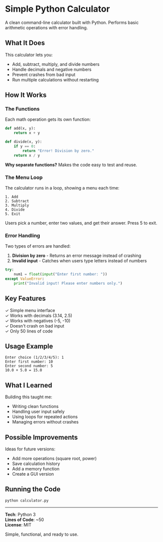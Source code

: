 # Simple Python Calculator

A clean command-line calculator built with Python. Performs basic arithmetic operations with error handling.

## What It Does

This calculator lets you:
- Add, subtract, multiply, and divide numbers
- Handle decimals and negative numbers
- Prevent crashes from bad input
- Run multiple calculations without restarting

## How It Works

### The Functions

Each math operation gets its own function:

```python
def add(x, y):
    return x + y

def divide(x, y):
    if y == 0:
        return "Error! Division by zero."
    return x / y
```

**Why separate functions?** Makes the code easy to test and reuse.

### The Menu Loop

The calculator runs in a loop, showing a menu each time:

```
1. Add
2. Subtract
3. Multiply
4. Divide
5. Exit
```

Users pick a number, enter two values, and get their answer. Press 5 to exit.

### Error Handling

Two types of errors are handled:
1. **Division by zero** - Returns an error message instead of crashing
2. **Invalid input** - Catches when users type letters instead of numbers

```python
try:
    num1 = float(input("Enter first number: "))
except ValueError:
    print("Invalid input! Please enter numbers only.")
```

## Key Features

✓ Simple menu interface  
✓ Works with decimals (3.14, 2.5)  
✓ Works with negatives (-5, -10)  
✓ Doesn't crash on bad input  
✓ Only 50 lines of code  

## Usage Example

```
Enter choice (1/2/3/4/5): 1
Enter first number: 10
Enter second number: 5
10.0 + 5.0 = 15.0
```

## What I Learned

Building this taught me:
- Writing clean functions
- Handling user input safely
- Using loops for repeated actions
- Managing errors without crashes

## Possible Improvements

Ideas for future versions:
- Add more operations (square root, power)
- Save calculation history
- Add a memory function
- Create a GUI version

## Running the Code

```bash
python calculator.py
```
---

**Tech**: Python 3  
**Lines of Code**: ~50  
**License**: MIT

Simple, functional, and ready to use.
